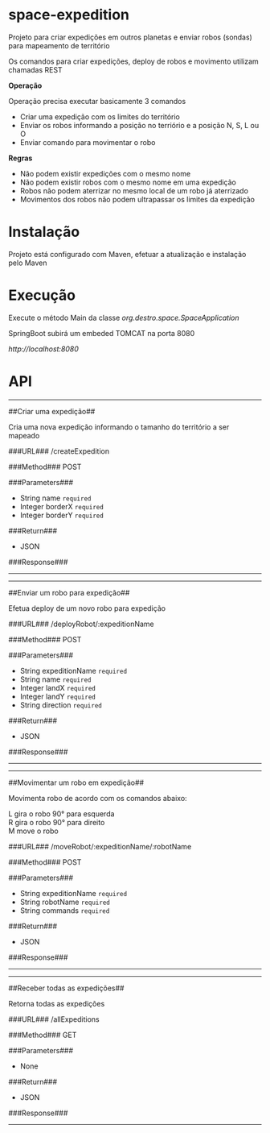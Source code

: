 # space-expedition
Projeto para criar expedições em outros planetas e enviar robos (sondas) para mapeamento de território

Os comandos para criar expedições, deploy de robos e movimento utilizam chamadas REST

**Operação**

Operação precisa executar basicamente 3 comandos  

* Criar uma expedição com os limites do território
* Enviar os robos informando a posição no terriório e a posição N, S, L ou O
* Enviar comando para movimentar o robo

**Regras**
* Não podem existir expedições com o mesmo nome
* Não podem existir robos com o mesmo nome em uma expedição
* Robos não podem aterrizar no mesmo local de um robo já aterrizado
* Movimentos dos robos não podem ultrapassar os limites da expedição

# Instalação #
Projeto está configurado com Maven, efetuar a atualização e instalação pelo Maven

# Execução #
Execute o método Main da classe *org.destro.space.SpaceApplication*

SpringBoot subirá um embeded TOMCAT na porta 8080

*http://localhost:8080*

# API #
* * *
##Criar uma expedição##

Cria uma nova expedição informando o tamanho do território a ser mapeado

###URL###
/createExpedition

###Method###
POST
  
###Parameters###
* String name `required`
* Integer borderX `required`
* Integer borderY `required`

###Return###
* JSON

###Response###
* * *
* * *
##Enviar um robo para expedição##

Efetua deploy de um novo robo para expedição

###URL###
/deployRobot/:expeditionName

###Method###
POST
  
###Parameters###
* String expeditionName `required`
* String name `required`
* Integer landX `required`
* Integer landY `required`
* String direction `required`

###Return###
* JSON

###Response###
* * *
* * *
##Movimentar um robo em expedição##

Movimenta robo de acordo com os comandos abaixo:

L gira o robo 90° para esquerda  
R gira o robo 90° para direito  
M move o robo  

###URL###
/moveRobot/:expeditionName/:robotName

###Method###
POST
  
###Parameters###
* String expeditionName `required`
* String robotName `required`
* String commands `required`

###Return###
* JSON

###Response###
* * *
* * *
##Receber todas as expedições##

Retorna todas as expedições

###URL###
/allExpeditions

###Method###
GET
  
###Parameters###
* None

###Return###
* JSON

###Response###
* * *
